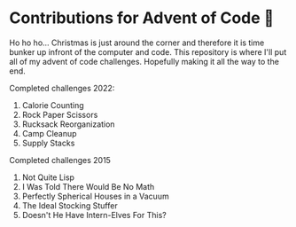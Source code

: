 # Contributions for Advent of Code 🎅

Ho ho ho... Christmas is just around the corner and therefore it is time bunker up infront of the computer and code.
This repository is where I'll put all of my advent of code challenges. Hopefully making it all the way to the end.

Completed challenges 2022:

1. Calorie Counting
2. Rock Paper Scissors
3. Rucksack Reorganization
4. Camp Cleanup
5. Supply Stacks

Completed challenges 2015

1. Not Quite Lisp
2. I Was Told There Would Be No Math
3. Perfectly Spherical Houses in a Vacuum
4. The Ideal Stocking Stuffer
5. Doesn't He Have Intern-Elves For This?
